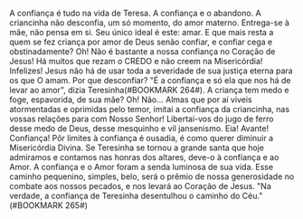 
A confiança é tudo na vida de Teresa. A confiança e o abandono. A criancinha não desconfia, um só momento, do amor materno. Entrega-se à mãe, não pensa em si. Seu único ideal é este: amar. E que mais resta a quem se fez criança por amor de Deus senão confiar, e confiar cega e obstinadamente? Oh! Não é bastante a nossa confiança no Coração de Jesus! Há muitos que rezam o CREDO e não creem na Misericórdia! Infelizes! Jesus não há de usar toda a severidade de sua justiça eterna para os que O amam. Por que desconfiar? "É a confiança e só ela que nos há de levar ao amor", dizia Teresinha(#BOOKMARK 264#). A criança tem medo e foge, espavorida, de sua mãe? Oh! Não\... Almas que por aí viveis atormentadas e oprimidas pelo temor, imitai a confiança da criancinha, nas vossas relações para com Nosso Senhor! Libertai-vos do jugo de ferro desse medo de Deus, desse mesquinho e vil jansenismo. Eia! Avante! Confiança! Pôr limites à confiança é ousadia, é como querer diminuir a Misericórdia Divina. Se Teresinha se tornou a grande santa que hoje admiramos e contamos nas honras dos altares, deve-o à confiança e ao Amor. A confiança e o Amor foram a senda luminosa de sua vida. Esse caminho pequenino, simples, belo, será o prêmio de nossa generosidade no combate aos nossos pecados, e nos levará ao Coração de Jesus. "Na verdade, a confiança de Teresinha desentulhou o caminho do Céu."(#BOOKMARK 265#)

